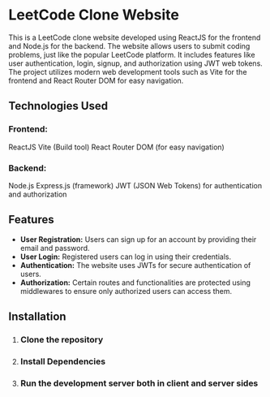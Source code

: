 # LeetCode Clone Website
This is a LeetCode clone website developed using ReactJS for the frontend and Node.js for the backend. The website allows users to submit coding problems, just like the popular LeetCode platform. It includes features like user authentication, login, signup, and authorization using JWT web tokens. The project utilizes modern web development tools such as Vite for the frontend and React Router DOM for easy navigation.

## Technologies Used

### Frontend:
ReactJS
Vite (Build tool)
React Router DOM (for easy navigation)

### Backend:
Node.js
Express.js (framework)
JWT (JSON Web Tokens) for authentication and authorization

## Features
* **User Registration:** Users can sign up for an account by providing their email and password.
* **User Login:** Registered users can log in using their credentials.
* **Authentication:** The website uses JWTs for secure authentication of users.
* **Authorization:** Certain routes and functionalities are protected using middlewares to ensure only authorized users can access them.

## Installation
1. ### Clone the repository
2. ### Install Dependencies
3. ### Run the development server both in client and server sides
